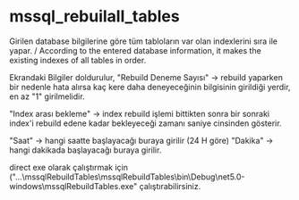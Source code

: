 # mssql_rebuilall_tables
Girilen database bilgilerine göre tüm tabloların var olan indexlerini sıra ile yapar. / According to the entered database information, it makes the existing indexes of all tables in order.


Ekrandaki Bilgiler doldurulur,
"Rebuild Deneme Sayısı" -> rebuild yaparken bir nedenle hata alırsa kaç kere daha deneyeceğinin bilgisinin girildiği yerdir,
en az "1" girilmelidir.

"Index arası bekleme" -> index rebuild işlemi bittikten sonra bir sonraki index'i rebuild edene kadar bekleyeceği zamanı
saniye cinsinden gösterir.

"Saat" -> hangi saatte başlayacağı buraya girilir (24 H göre)
"Dakika" -> hangi dakikada başlayacağı buraya girilir.


direct exe olarak çalıştırmak için ("...\mssqlRebuildTables\mssqlRebuildTables\bin\Debug\net5.0-windows\mssqlRebuildTables.exe" çalıştırabilirsiniz.
